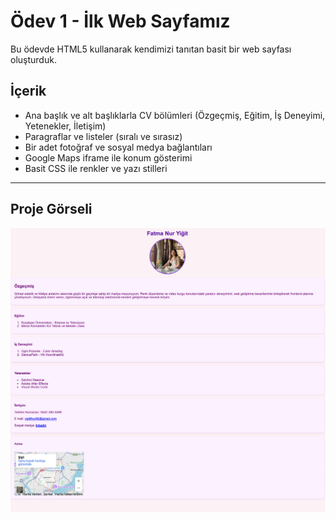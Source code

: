 # Ödev 1 - İlk Web Sayfamız

Bu ödevde HTML5 kullanarak kendimizi tanıtan basit bir web sayfası oluşturduk.

## İçerik

- Ana başlık ve alt başlıklarla CV bölümleri (Özgeçmiş, Eğitim, İş Deneyimi, Yetenekler, İletişim)
- Paragraflar ve listeler (sıralı ve sırasız)
- Bir adet fotoğraf ve sosyal medya bağlantıları
- Google Maps iframe ile konum gösterimi
- Basit CSS ile renkler ve yazı stilleri

---

## Proje Görseli

![Ekran Resmi](images/Ekran_Resmi.png)

